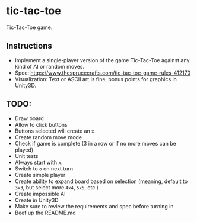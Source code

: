 # tic-tac-toe
Tic-Tac-Toe game.

## Instructions
- Implement a single-player version of the game Tic-Tac-Toe against any kind of AI or
random moves.
- Spec: https://www.thesprucecrafts.com/tic-tac-toe-game-rules-412170
- Visualization: Text or ASCII art is fine, bonus points for graphics in Unity3D.

## TODO:
- Draw board
- Allow to click buttons
- Buttons selected will create an `x`
- Create random move mode
- Check if game is complete (3 in a row or if no more moves can be played)
- Unit tests
- Always start with `x`.
- Switch to `o` on next turn
- Create simple player
- Create ability to expand board based on selection (meaning, default to `3x3`, but select more `4x4`, `5x5`, etc.)
- Create impossible AI
- Create in Unity3D
- Make sure to review the requirements and spec before turning in
- Beef up the README.md
